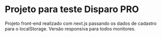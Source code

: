 # Projeto para teste Disparo PRO

Projeto front-end realizado com next.js passando os dados de cadastro para o localStorage.
Versão responsiva para todos monitores.


